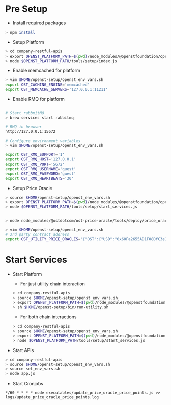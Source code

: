 # Pre Setup

* Install required packages
```bash
> npm install
```

* Setup Platform
```bash
> cd company-restful-apis
> export OPENST_PLATFORM_PATH=$(pwd)/node_modules/@openstfoundation/openst-platform
> node $OPENST_PLATFORM_PATH/tools/setup/index.js
```

* Enable memcached for platform
```bash
> vim $HOME/openst-setup/openst_env_vars.sh
export OST_CACHING_ENGINE='memcached'
export OST_MEMCACHE_SERVERS='127.0.0.1:11211'
```

* Enable RMQ for platform
```bash

# Start rabbmitMQ 
> brew services start rabbitmq

# RMQ in browser
http://127.0.0.1:15672

# Configure environment variables 
> vim $HOME/openst-setup/openst_env_vars.sh

export OST_RMQ_SUPPORT='1'
export OST_RMQ_HOST='127.0.0.1'
export OST_RMQ_PORT='5672'
export OST_RMQ_USERNAME='guest'
export OST_RMQ_PASSWORD='guest'
export OST_RMQ_HEARTBEATS='30'
```

* Setup Price Oracle
```bash
> source $HOME/openst-setup/openst_env_vars.sh
> export OPENST_PLATFORM_PATH=$(pwd)/node_modules/@openstfoundation/openst-platform
> node $OPENST_PLATFORM_PATH/tools/setup/start_services.js


> node node_modules/@ostdotcom/ost-price-oracle/tools/deploy/price_oracle.js OST USD $OST_UTILITY_GAS_PRICE

> vim $HOME/openst-setup/openst_env_vars.sh
# 3rd party contract address
export OST_UTILITY_PRICE_ORACLES='{"OST":{"USD":"0x60Fa2655AD1F08DfC3e1DAd9b31e4DD817a36f9D"}}'
```

# Start Services

* Start Platform
  * For just utility chain interaction
  ```bash
  > cd company-restful-apis
  > source $HOME/openst-setup/openst_env_vars.sh
  > export OPENST_PLATFORM_PATH=$(pwd)/node_modules/@openstfoundation/openst-platform
  > sh $HOME/openst-setup/bin/run-utility.sh
  ```

  * For both chain interactions
  ```bash
  > cd company-restful-apis
  > source $HOME/openst-setup/openst_env_vars.sh
  > export OPENST_PLATFORM_PATH=$(pwd)/node_modules/@openstfoundation/openst-platform
  > node $OPENST_PLATFORM_PATH/tools/setup/start_services.js
  ```
  
* Start APIs
```bash
> cd company-restful-apis
> source $HOME/openst-setup/openst_env_vars.sh
> source set_env_vars.sh
> node app.js
```

* Start Cronjobs
```base
*/60 * * * * node executables/update_price_oracle_price_points.js >> logs/update_price_oracle_price_points.log
```
